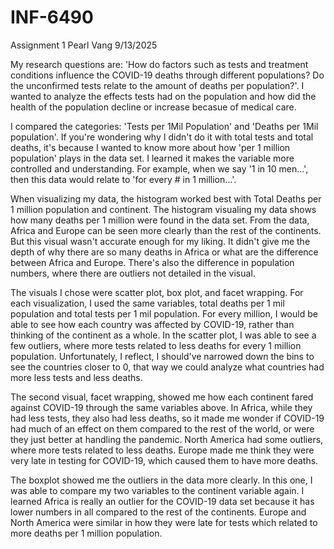# INF-6490
Assignment 1
Pearl Vang
9/13/2025

My research questions are: 'How do factors such as tests and treatment conditions influence the COVID-19 deaths through different populations? Do the unconfirmed tests relate to the amount of deaths per population?'. I wanted to analyze the effects tests had on the population and how did the health of the population decline or increase becasue of medical care. 

I compared the categories: 'Tests per 1Mil Population' and 'Deaths per 1Mil population'. If you're wondering why I didn't do it with total tests and total deaths, it's because I wanted to know more about how 'per 1 million population' plays in the data set. I learned it makes the variable more controlled and understanding. For example, when we say '1 in 10 men...', then this data would relate to 'for every # in 1 million...'.

When visualizing my data, the histogram worked best with Total Deaths per 1 million population and continent. The histogram visualing my data shows how many deaths per 1 million were found in the data set. From the data, Africa and Europe can be seen more clearly than the rest of the continents. But this visual wasn't accurate enough for my liking. It didn't give me the depth of why there are so many deaths in Africa or what are the difference between Africa and Europe. There's also the difference in population numbers, where there are outliers not detailed in the visual. 

The visuals I chose were scatter plot, box plot, and facet wrapping. For each visualization, I used the same variables, total deaths per 1 mil population and total tests per 1 mil population. For every million, I would be able to see how each country was affected by COVID-19, rather than thinking of the continent as a whole. In the scatter plot, I was able to see a few outliers, where more tests related to less deaths for every 1 million population. Unfortunately, I reflect, I should've narrowed down the bins to see the countries closer to 0, that way we could analyze what countries had more less tests and less deaths. 

The second visual, facet wrapping, showed me how each continent fared against COVID-19 through the same variables above. In Africa, while they had less tests, they also had less deaths, so it made me wonder if COVID-19 had much of an effect on them compared to the rest of the world, or were they just better at handling the pandemic. North America had some outliers, where more tests related to less deaths. Europe made me think they were very late in testing for COVID-19, which caused them to have more deaths. 

The boxplot showed me the outliers in the data more clearly. In this one, I was able to compare my two variables to the continent variable again. I learned Africa is really an outlier for the COVID-19 data set because it has lower numbers in all compared to the rest of the continents. Europe and North America were similar in how they were late for tests which related to more deaths per 1 million population. 
